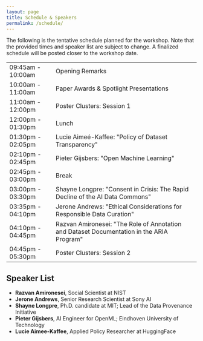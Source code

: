 ```yaml
---
layout: page
title: Schedule & Speakers
permalink: /schedule/
---
```


The following is the tentative schedule planned for the workshop. Note that the provided times and speaker list are subject to change. A finalized schedule will be posted closer to the workshop date.

<table class="schedule">
    <tbody>
        <tr>
            <td>09:45am - 10:00am</td>
            <td>Opening Remarks</td>
        </tr>
        <tr>
            <td>10:00am - 11:00am</td>
            <td>Paper Awards & Spotlight Presentations</td>
        </tr>
        <tr>
            <td>11:00am - 12:00pm</td>
            <td>Poster Clusters: Session 1</td>
        </tr>
        <tr>
            <td>12:00pm - 01:30pm</td>
            <td>Lunch</td>
        </tr>
        <tr>
            <td>01:30pm - 02:05pm</td>
            <td>Lucie Aimeé-Kaffee: "Policy of Dataset Transparency"</td>
        </tr>
        <tr>
            <td>02:10pm - 02:45pm</td>
            <td>Pieter Gijsbers: "Open Machine Learning"</td>
        </tr>
        <tr>
            <td>02:45pm - 03:00pm</td>
            <td>Break</td>
        </tr>
        <tr>
            <td>03:00pm - 03:30pm</td>
            <td>Shayne Longpre: "Consent in Crisis: The Rapid Decline of the AI Data Commons"</td>
        </tr>
        <tr>
            <td>03:35pm - 04:10pm</td>
            <td>Jerone Andrews: "Ethical Considerations for Responsible Data Curation"</td>
        </tr>
        <tr>
            <td>04:10pm - 04:45pm</td>
            <td>Razvan Amironesei: "The Role of Annotation and Dataset Documentation in the ARIA Program"</td>
        </tr>
        <tr>
            <td>04:45pm - 05:30pm</td>
            <td>Poster Clusters: Session 2</td>
        </tr>
    </tbody>
</table>

<h2>Speaker List</h2>
<ul>
<li><b>Razvan Amironesei</b>, Social Scientist at NIST</li>
<li><b>Jerone Andrews</b>, Senior Research Scientist at Sony AI</li>
<li><b>Shayne Longpre</b>, Ph.D. candidate at MIT; Lead of the Data Provenance Initiative</li>
<li><b>Pieter Gijsbers</b>, AI Engineer for OpenML; Eindhoven University of Technology </li>
<li><b>Lucie Aimee-Kaffee</b>, Applied Policy Researcher at HuggingFace </li>
</ul>